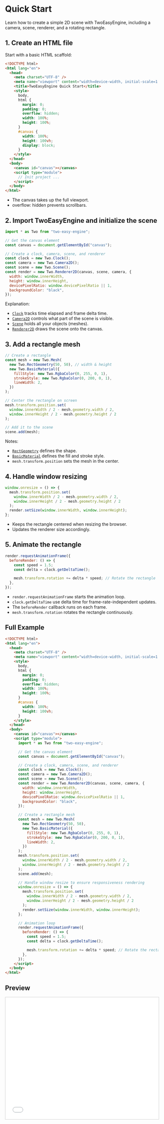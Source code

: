 # Quick Start

Learn how to create a simple 2D scene with TwoEasyEngine, including a camera, scene, renderer, and a rotating rectangle.

## 1. Create an HTML file

Start with a basic HTML scaffold:

```html
<!DOCTYPE html>
<html lang="en">
  <head>
    <meta charset="UTF-8" />
    <meta name="viewport" content="width=device-width, initial-scale=1.0" />
    <title>TwoEasyEngine Quick Start</title>
    <style>
      body,
      html {
        margin: 0;
        padding: 0;
        overflow: hidden;
        width: 100%;
        height: 100%;
      }
      #canvas {
        width: 100%;
        height: 100vh;
        display: block;
      }
    </style>
  </head>
  <body>
    <canvas id="canvas"></canvas>
    <script type="module">
      // Init project ...
    </script>
  </body>
</html>
```

- The canvas takes up the full viewport.
- overflow: hidden prevents scrollbars.

## 2. Import TwoEasyEngine and initialize the scene

```js
import * as Two from "two-easy-engine";

// Get the canvas element
const canvas = document.getElementById("canvas");

// Create a clock, camera, scene, and renderer
const clock = new Two.Clock();
const camera = new Two.Camera2D();
const scene = new Two.Scene();
const render = new Two.Renderer2D(canvas, scene, camera, {
  width: window.innerWidth,
  height: window.innerHeight,
  devicePixelRatio: window.devicePixelRatio || 1,
  backgroundColor: "black",
});
```

Explanation:

- [`Clock`](/api/Clock.html) tracks time elapsed and frame delta time.
- [`Camera2D`](/api/Camera2D.html) controls what part of the scene is visible.
- [`Scene`](/api/Scene.html) holds all your objects (meshes).
- [`Renderer2D`](/api/Renderer2D.html) draws the scene onto the canvas.

## 3. Add a rectangle mesh

```js
// Create a rectangle
const mesh = new Two.Mesh(
  new Two.RectGeometry(50, 50), // width & height
  new Two.BasicMaterial({
    fillStyle: new Two.RgbaColor(0, 255, 0, 1),
    strokeStyle: new Two.RgbaColor(0, 200, 0, 1),
    lineWidth: 2,
  })
);

// Center the rectangle on screen
mesh.transform.position.set(
  window.innerWidth / 2 - mesh.geometry.width / 2,
  window.innerHeight / 2 - mesh.geometry.height / 2
);

// Add it to the scene
scene.add(mesh);
```

Notes:

- [`RectGeometry`](/api/RectGeometry.html) defines the shape.
- [`BasicMaterial`](/api/BasicMaterial.html) defines the fill and stroke style.
- `mesh.transform.position` sets the mesh in the center.

## 4. Handle window resizing

```js
window.onresize = () => {
  mesh.transform.position.set(
    window.innerWidth / 2 - mesh.geometry.width / 2,
    window.innerHeight / 2 - mesh.geometry.height / 2
  );
  render.setSize(window.innerWidth, window.innerHeight);
};
```

- Keeps the rectangle centered when resizing the browser.
- Updates the renderer size accordingly.

## 5. Animate the rectangle

```js
render.requestAnimationFrame({
  beforeRender: () => {
    const speed = 1.5;
    const delta = clock.getDeltaTime();

    mesh.transform.rotation += delta * speed; // Rotate the rectangle
  },
});
```

- `render.requestAnimationFrame` starts the animation loop.
- `clock.getDeltaTime` use delta time for frame-rate-independent updates.
- The `beforeRender` callback runs on each frame.
- `mesh.transform.rotation` rotates the rectangle continuously.

## Full Example

```html
<!DOCTYPE html>
<html lang="en">
  <head>
    <meta charset="UTF-8" />
    <meta name="viewport" content="width=device-width, initial-scale=1.0" />
    <style>
      body,
      html {
        margin: 0;
        padding: 0;
        overflow: hidden;
        width: 100%;
        height: 100%;
      }
      #canvas {
        width: 100%;
        height: 100vh;
      }
    </style>
  </head>
  <body>
    <canvas id="canvas"></canvas>
    <script type="module">
      import * as Two from "two-easy-engine";

      // Get the canvas element
      const canvas = document.getElementById("canvas");

      // Create a clock, camera, scene, and renderer
      const clock = new Two.Clock();
      const camera = new Two.Camera2D();
      const scene = new Two.Scene();
      const render = new Two.Renderer2D(canvas, scene, camera, {
        width: window.innerWidth,
        height: window.innerHeight,
        devicePixelRatio: window.devicePixelRatio || 1,
        backgroundColor: "black",
      });

      // Create a rectangle mesh
      const mesh = new Two.Mesh(
        new Two.RectGeometry(50, 50),
        new Two.BasicMaterial({
          fillStyle: new Two.RgbaColor(0, 255, 0, 1),
          strokeStyle: new Two.RgbaColor(0, 200, 0, 1),
          lineWidth: 2,
        })
      );
      mesh.transform.position.set(
        window.innerWidth / 2 - mesh.geometry.width / 2,
        window.innerHeight / 2 - mesh.geometry.height / 2
      );
      scene.add(mesh);

      // Handle window resize to ensure responsiveness rendering
      window.onresize = () => {
        mesh.transform.position.set(
          window.innerWidth / 2 - mesh.geometry.width / 2,
          window.innerHeight / 2 - mesh.geometry.height / 2
        );
        render.setSize(window.innerWidth, window.innerHeight);
      };

      // Animation loop
      render.requestAnimationFrame({
        beforeRender: () => {
          const speed = 1.5;
          const delta = clock.getDeltaTime();

          mesh.transform.rotation += delta * speed; // Rotate the rectangle
        },
      });
    </script>
  </body>
</html>
```

## Preview

<iframe src="/two-easy-engine/demos/quick_start.html" width="100%" height="400px" style="border:1px solid #ccc;"></iframe>
